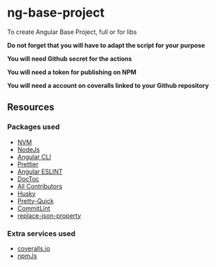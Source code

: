 # ng-base-project

To create Angular Base Project, full or for libs

**Do not forget that you will have to adapt the script for your purpose**

**You will need Github secret for the actions**

**You will need a token for publishing on NPM**

**You will need a account on coveralls linked to your Github repository**

## Resources

### Packages used

- [NVM](https://github.com/nvm-sh/nvm)
- [NodeJs](https://nodejs.org/en)
- [Angular CLI](https://github.com/angular/angular-cli)
- [Prettier](https://prettier.io/docs/en/install)
- [Angular ESLINT](https://github.com/angular-eslint/angular-eslint#readme)
- [DocToc](https://github.com/thlorenz/doctoc#readme)
- [All Contributors](https://github.com/all-contributors/cli#readme)
- [Husky](https://typicode.github.io/husky/get-started.html)
- [Pretty-Quick](https://github.com/prettier/pretty-quick#readme)
- [CommitLint](https://commitlint.js.org/guides/local-setup.html)
- [replace-json-property](https://github.com/kreuzerk/replace-json-property#readme)

### Extra services used

- [coveralls.io](https://coveralls.io/)
- [npmJs](https://www.npmjs.com/)